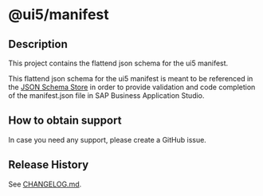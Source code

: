 # @ui5/manifest

## Description
This project contains the flattend json schema for the ui5 manifest.

This flattend json schema for the ui5 manifest is meant to be referenced in the [JSON Schema Store](https://www.schemastore.org/json/) in order to provide validation and code completion of the manifest.json file in SAP Business Application Studio.

## How to obtain support
In case you need any support, please create a GitHub issue.

## Release History
See [CHANGELOG.md](CHANGELOG.md).

